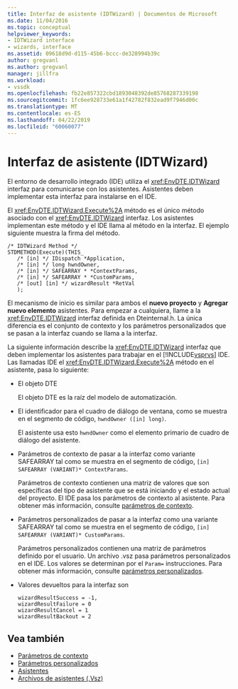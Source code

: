 ```yaml
---
title: Interfaz de asistente (IDTWizard) | Documentos de Microsoft
ms.date: 11/04/2016
ms.topic: conceptual
helpviewer_keywords:
- IDTWizard interface
- wizards, interface
ms.assetid: 09618d9d-d115-45b6-bccc-de328994b39c
author: gregvanl
ms.author: gregvanl
manager: jillfra
ms.workload:
- vssdk
ms.openlocfilehash: fb22e857322cbd1893048392de85768287339198
ms.sourcegitcommit: 1fc6ee928733e61a1f42782f832ead9f7946d00c
ms.translationtype: MT
ms.contentlocale: es-ES
ms.lasthandoff: 04/22/2019
ms.locfileid: "60060077"
---
```

# <a name="wizard-interface-idtwizard"></a>Interfaz de asistente (IDTWizard)
El entorno de desarrollo integrado (IDE) utiliza el <xref:EnvDTE.IDTWizard> interfaz para comunicarse con los asistentes. Asistentes deben implementar esta interfaz para instalarse en el IDE.

 El <xref:EnvDTE.IDTWizard.Execute%2A> método es el único método asociado con el <xref:EnvDTE.IDTWizard> interfaz. Los asistentes implementan este método y el IDE llama al método en la interfaz. El ejemplo siguiente muestra la firma del método.

```
/* IDTWizard Method */
STDMETHOD(Execute)(THIS_
   /* [in] */ IDispatch *Application,
   /* [in] */ long hwndOwner,
   /* [in] */ SAFEARRAY * *ContextParams,
   /* [in] */ SAFEARRAY * *CustomParams,
   /* [out] [in] */ wizardResult *RetVal
   );
```

 El mecanismo de inicio es similar para ambos el **nuevo proyecto** y **Agregar nuevo elemento** asistentes. Para empezar a cualquiera, llame a la <xref:EnvDTE.IDTWizard> interfaz definida en Dteinternal.h. La única diferencia es el conjunto de contexto y los parámetros personalizados que se pasan a la interfaz cuando se llama a la interfaz.

 La siguiente información describe la <xref:EnvDTE.IDTWizard> interfaz que deben implementar los asistentes para trabajar en el [!INCLUDE[vsprvs](../../code-quality/includes/vsprvs_md.md)] IDE. Las llamadas IDE el <xref:EnvDTE.IDTWizard.Execute%2A> método en el asistente, pasa lo siguiente:

- El objeto DTE

     El objeto DTE es la raíz del modelo de automatización.

- El identificador para el cuadro de diálogo de ventana, como se muestra en el segmento de código, `hwndOwner ([in] long)`.

     El asistente usa esto `hwndOwner` como el elemento primario de cuadro de diálogo del asistente.

- Parámetros de contexto de pasar a la interfaz como variante SAFEARRAY tal como se muestra en el segmento de código, `[in] SAFEARRAY (VARIANT)* ContextParams`.

     Parámetros de contexto contienen una matriz de valores que son específicas del tipo de asistente que se está iniciando y el estado actual del proyecto. El IDE pasa los parámetros de contexto al asistente. Para obtener más información, consulte [parámetros de contexto](../../extensibility/internals/context-parameters.md).

- Parámetros personalizados de pasar a la interfaz como una variante SAFEARRAY tal como se muestra en el segmento de código, `[in] SAFEARRAY (VARIANT)* CustomParams`.

     Parámetros personalizados contienen una matriz de parámetros definido por el usuario. Un archivo .vsz pasa parámetros personalizados en el IDE. Los valores se determinan por el `Param=` instrucciones. Para obtener más información, consulte [parámetros personalizados](../../extensibility/internals/custom-parameters.md).

- Valores devueltos para la interfaz son

    ```
    wizardResultSuccess = -1,
    wizardResultFailure = 0
    wizardResultCancel = 1
    wizardResultBackout = 2
    ```

## <a name="see-also"></a>Vea también
- [Parámetros de contexto](../../extensibility/internals/context-parameters.md)
- [Parámetros personalizados](../../extensibility/internals/custom-parameters.md)
- [Asistentes](../../extensibility/internals/wizards.md)
- [Archivos de asistentes (.Vsz)](../../extensibility/internals/wizard-dot-vsz-file.md)